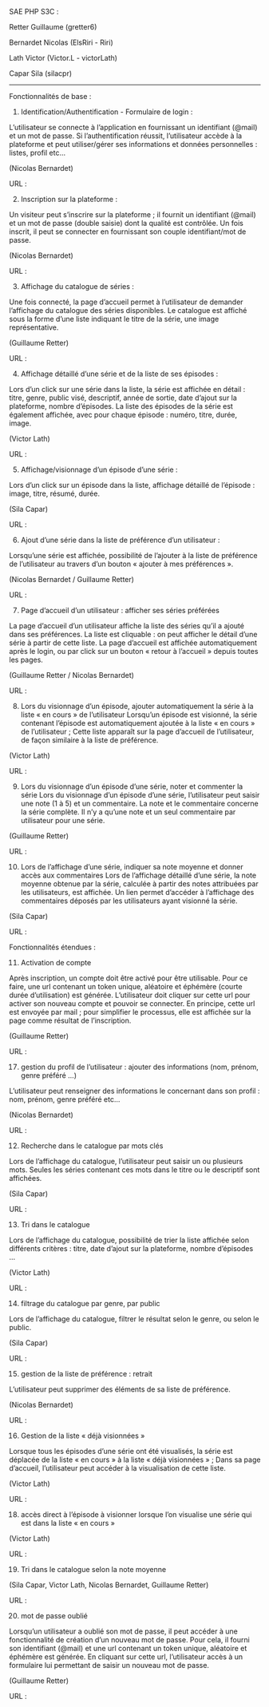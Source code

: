 SAE PHP S3C :

Retter Guillaume (gretter6)

Bernardet Nicolas (ElsRiri - Riri)

Lath Victor (Victor.L - victorLath)

Capar Sila (silacpr)

---------------------

Fonctionnalités de base :


1. Identification/Authentification - Formulaire de login :

L’utilisateur se connecte à l’application en fournissant un identifiant (@mail) et un mot de passe.
Si l’authentification réussit, l’utilisateur accède à la plateforme et peut utiliser/gérer ses
informations et données personnelles : listes, profil etc...

(Nicolas Bernardet)

URL : 


2. Inscription sur la plateforme :

Un visiteur peut s’inscrire sur la plateforme ; il fournit un identifiant (@mail) et un mot de passe
(double saisie) dont la qualité est contrôlée. Un fois inscrit, il peut se connecter en fournissant
son couple identifiant/mot de passe.

(Nicolas Bernardet)

URL :


3. Affichage du catalogue de séries :

Une fois connecté, la page d’accueil permet à l’utilisateur de demander l’affichage du catalogue
des séries disponibles. Le catalogue est affiché sous la forme d’une liste indiquant le titre de la
série, une image représentative.

(Guillaume Retter)

URL :


4. Affichage détaillé d’une série et de la liste de ses épisodes :

Lors d’un click sur une série dans la liste, la série est affichée en détail : titre, genre, public visé,
descriptif, année de sortie, date d’ajout sur la plateforme, nombre d’épisodes. La liste des
épisodes de la série est également affichée, avec pour chaque épisode : numéro, titre, durée,
image.

(Victor Lath)

URL :


5. Affichage/visionnage d’un épisode d’une série :

Lors d’un click sur un épisode dans la liste, affichage détaillé de l’épisode : image, titre, résumé,
durée.

(Sila Capar)

URL :


6. Ajout d’une série dans la liste de préférence d’un utilisateur :

Lorsqu’une série est affichée, possibilité de l’ajouter à la liste de préférence de l’utilisateur au
travers d’un bouton « ajouter à mes préférences ».

(Nicolas Bernardet / Guillaume Retter)

URL :


7. Page d’accueil d’un utilisateur : afficher ses séries préférées

La page d’accueil d’un utilisateur affiche la liste des séries qu’il a ajouté dans ses préférences.
La liste est cliquable : on peut afficher le détail d’une série à partir de cette liste.
La page d’accueil est affichée automatiquement après le login, ou par click sur un bouton
« retour à l’accueil » depuis toutes les pages.

(Guillaume Retter / Nicolas Bernardet)

URL :


8. Lors du visionnage d’un épisode, ajouter automatiquement la série à la liste « en cours » de l’utilisateur
Lorsqu’un épisode est visionné, la série contenant l’épisode est automatiquement ajoutée à la
liste « en cours » de l’utilisateur ; Cette liste apparaît sur la page d’accueil de l’utilisateur, de
façon similaire à la liste de préférence.

(Victor Lath)

URL :


9. Lors du visionnage d’un épisode d’une série, noter et commenter la série
Lors du visionnage d’un épisode d’une série, l’utilisateur peut saisir une note (1 à 5) et un
commentaire. La note et le commentaire concerne la série complète. Il n’y a qu’une note et un
seul commentaire par utilisateur pour une série.

(Guillaume Retter)

URL :


10. Lors de l’affichage d’une série, indiquer sa note moyenne et donner accès aux commentaires
Lors de l’affichage détaillé d’une série, la note moyenne obtenue par la série, calculée à partir
des notes attribuées par les utilisateurs, est affichée. Un lien permet d’accéder à l’affichage des
commentaires déposés par les utilisateurs ayant visionné la série.

(Sila Capar)

URL :



Fonctionnalités étendues :


11. Activation de compte

Après inscription, un compte doit être activé pour être utilisable. Pour ce faire, une url contenant
un token unique, aléatoire et éphémère (courte durée d’utilisation) est générée. L’utilisateur doit
cliquer sur cette url pour activer son nouveau compte et pouvoir se connecter.
En principe, cette url est envoyée par mail ; pour simplifier le processus, elle est affichée sur la
page comme résultat de l’inscription.

(Guillaume Retter)

URL :


17. gestion du profil de l’utilisateur : ajouter des informations (nom, prénom, genre préféré ...)

L’utilisateur peut renseigner des informations le concernant dans son profil : nom, prénom,
genre préféré etc...

(Nicolas Bernardet)

URL :


12. Recherche dans le catalogue par mots clés

Lors de l’affichage du catalogue, l’utilisateur peut saisir un ou plusieurs mots. Seules les séries
contenant ces mots dans le titre ou le descriptif sont affichées.

(Sila Capar)

URL :


13. Tri dans le catalogue

Lors de l’affichage du catalogue, possibilité de trier la liste affichée selon différents critères :
titre, date d’ajout sur la plateforme, nombre d’épisodes ...

(Victor Lath)

URL :


14. filtrage du catalogue par genre, par public

Lors de l’affichage du catalogue, filtrer le résultat selon le genre, ou selon le public.

(Sila Capar)

URL :


15. gestion de la liste de préférence : retrait

L’utilisateur peut supprimer des éléments de sa liste de préférence.

(Nicolas Bernardet)

URL :


16. Gestion de la liste « déjà visionnées »

Lorsque tous les épisodes d’une série ont été visualisés, la série est déplacée de la liste « en
cours » à la liste « déjà visionnées » ; Dans sa page d’accueil, l’utilisateur peut accéder à la
visualisation de cette liste.

(Victor Lath)

URL :


18. accès direct à l’épisode à visionner lorsque l’on visualise une série qui est dans la liste « en cours »

(Victor Lath)

URL :


19. Tri dans le catalogue selon la note moyenne

(Sila Capar, Victor Lath, Nicolas Bernardet, Guillaume Retter)

URL :


20. mot de passe oublié

Lorsqu’un utilisateur a oublié son mot de passe, il peut accéder à une fonctionnalité de création
d’un nouveau mot de passe. Pour cela, il fourni son identifiant (@mail) et une url contenant un
token unique, aléatoire et éphémère est générée. En cliquant sur cette url, l’utilisateur accès à
un formulaire lui permettant de saisir un nouveau mot de passe.

(Guillaume Retter)

URL :

